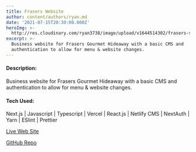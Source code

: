 ```yaml
---
title: Frasers Website
author: content/authors/ryan.md
date: '2021-07-15T20:30:00.000Z'
heroImg: >-
  http://res.cloudinary.com/ryan3738/image/upload/v1644514302/frasers-site-home-2020-06-30_130850_hy5vij.png
excerpt: >-
  Business website for Frasers Gourmet Hideaway with a basic CMS and
  authentication to allow for menu & website changes.
---
```



#### Description: 
Business website for Frasers Gourmet Hideaway with a basic CMS and authentication to allow for menu & website changes.

####  Tech Used:
Next.js | Javascript | Typescript | Vercel | React.js | Netlify CMS | NextAuth | Yarn | ESlint | Prettier

[Live Web Site](https://frasersgh.com/)

[GitHub Repo](https://github.com/ryan3738/frasers-nextjs-site)
